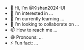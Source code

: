 - 👋 Hi, I’m @Kishan2024-UI
- 👀 I’m interested in ...
- 🌱 I’m currently learning ...
- 💞️ I’m looking to collaborate on ...
- 📫 How to reach me ...
- 😄 Pronouns: ...
- ⚡ Fun fact: ...

<!---
Kishan2024-UI/Kishan2024-UI is a ✨ special ✨ repository because its `README.md` (this file) appears on your GitHub profile.
You can click the Preview link to take a look at your changes.
--->
